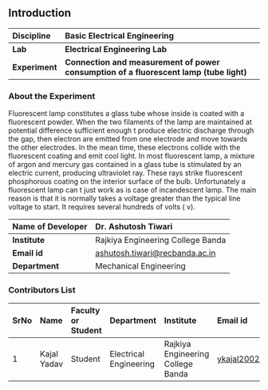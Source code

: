 ## Introduction


<b>Discipline | <b>	Basic Electrical Engineering
:--|:--|
<b> Lab | <b> Electrical Engineering Lab
<b> Experiment|     <b> Connection and measurement of power consumption of a fluorescent lamp (tube light)

### About the Experiment 

Fluorescent lamp constitutes a glass tube whose inside is coated with a fluorescent powder. When the two filaments of the lamp are maintained at potential difference sufficient enough t produce electric discharge through the gap, then electron are emitted from one electrode and move towards the other electrodes. In the mean time, these electrons collide with the fluorescent coating and emit cool light. In most fluorescent lamp, a mixture of argon and mercury gas contained in a glass tube is stimulated by an electric current, producing ultraviolet ray. These rays strike fluorescent phosphorous coating on the interior surface of the bulb. Unfortunately a fluorescent lamp can t just work as is case of incandescent lamp. The main reason is that it is normally takes a voltage greater than the typical line voltage to start. It requires several hundreds of volts ( v).

<b>Name of Developer | <b> Dr. Ashutosh Tiwari 
:--|:--|
<b> Institute |Rajkiya Engineering College Banda <b>  
<b> Email id|  ashutosh.tiwari@recbanda.ac.in   <b>  
<b> Department | Mechanical Engineering 

### Contributors List

SrNo | Name | Faculty or Student | Department| Institute | Email id
:--|:--|:--|:--|:--|:--|
1 | Kajal Yadav | Student |Electrical Engineering |Rajkiya Engineering College Banda | ykajal2002@gmail.com

